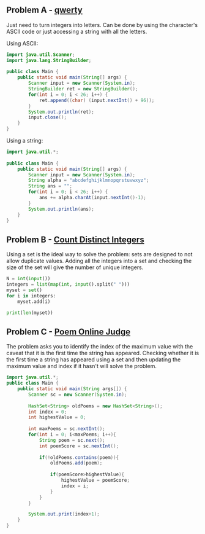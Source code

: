 ## Problem A - [qwerty](https://atcoder.jp/contests/abc218/tasks/abc218_b)

Just need to turn integers into letters. Can be done by using the character's ASCII code or just accessing a string with all the letters.

Using ASCII:

```java
import java.util.Scanner;
import java.lang.StringBuilder;
 
public class Main {
	public static void main(String[] args) {
		Scanner input = new Scanner(System.in);
		StringBuilder ret = new StringBuilder();
		for(int i = 0; i < 26; i++) {
			ret.append((char) (input.nextInt() + 96));
		}
		System.out.println(ret);
		input.close();
	}
}
```

Using a string:

```java
import java.util.*;
 
public class Main {
    public static void main(String[] args) {
        Scanner input = new Scanner(System.in);
        String alpha = "abcdefghijklmnopqrstuvwxyz";
        String ans = "";
        for(int i = 0; i < 26; i++) {
            ans += alpha.charAt(input.nextInt()-1);
        }
        System.out.println(ans);
    }
}
```

## Problem B - [Count Distinct Integers](https://atcoder.jp/contests/abc240/tasks/abc240_b)

Using a set is the ideal way to solve the problem: sets are designed to not allow duplicate values. Adding all the integers into a set and checking the size of the set will give the number of unique integers.

```py
N = int(input())
integers = list(map(int, input().split(" ")))
myset = set()
for i in integers:
    myset.add(i)

print(len(myset))
```

## Problem C - [Poem Online Judge](https://atcoder.jp/contests/abc251/tasks/abc251_c)

The problem asks you to identify the index of the maximum value with the caveat that it is the first time the string has appeared. Checking whether it is the first time a string has appeared using a set and then updating the maximum value and index if it hasn't will solve the problem.

```java
import java.util.*;
public class Main {
    public static void main(String args[]) {
        Scanner sc = new Scanner(System.in);
        
        HashSet<String> oldPoems = new HashSet<String>();
        int index = 0;
        int highestValue = 0;
        
        int maxPoems = sc.nextInt();
        for(int i = 0; i<maxPoems; i++){
            String poem = sc.next();
            int poemScore = sc.nextInt();
            
            if(!oldPoems.contains(poem)){
                oldPoems.add(poem);
                
                if(poemScore>highestValue){
                    highestValue = poemScore;
                    index = i;
                }
            }
        }

        System.out.print(index+1);
    }
}
```

